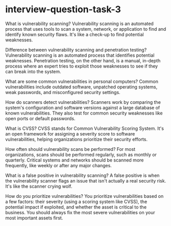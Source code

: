 # interview-question-task-3

What is vulnerability scanning?
Vulnerability scanning is an automated process that uses tools to scan a system, network, or application to find and identify known security flaws. It's like a check-up to find potential weaknesses.

Difference between vulnerability scanning and penetration testing?
Vulnerability scanning is an automated process that identifies potential weaknesses.  Penetration testing, on the other hand, is a manual, in-depth process where an expert tries to exploit those weaknesses to see if they can break into the system.

What are some common vulnerabilities in personal computers?
Common vulnerabilities include outdated software, unpatched operating systems, weak passwords, and misconfigured security settings.

How do scanners detect vulnerabilities?
Scanners work by comparing the system's configuration and software versions against a large database of known vulnerabilities. They also test for common security weaknesses like open ports or default passwords.

What is CVSS?
CVSS stands for Common Vulnerability Scoring System. It's an open framework for assigning a severity score to software vulnerabilities, helping organizations prioritize their security efforts.

How often should vulnerability scans be performed?
For most organizations, scans should be performed regularly, such as monthly or quarterly. Critical systems and networks should be scanned more frequently, like weekly or after any major changes.

What is a false positive in vulnerability scanning?
A false positive is when the vulnerability scanner flags an issue that isn't actually a real security risk. It's like the scanner crying wolf.

How do you prioritize vulnerabilities?
You prioritize vulnerabilities based on a few factors: their severity (using a scoring system like CVSS), the potential impact if exploited, and whether the asset is critical to the business. You should always fix the most severe vulnerabilities on your most important assets first.
